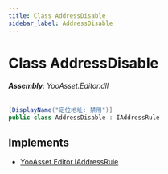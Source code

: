 ```yaml
---
title: Class AddressDisable
sidebar_label: AddressDisable
---
```

# Class AddressDisable


###### **Assembly**: YooAsset.Editor.dll

```csharp title="Declaration"
[DisplayName("定位地址: 禁用")]
public class AddressDisable : IAddressRule
```

## Implements

* [YooAsset.Editor.IAddressRule](../YooAsset.Editor/IAddressRule.md)
